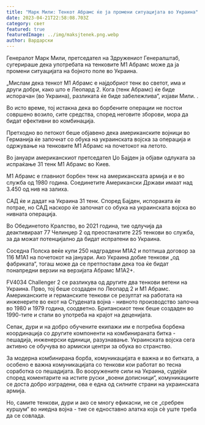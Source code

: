 ```yaml
---
title: "Марк Мили: Тенкот Абрамс ќе ја промени ситуацијата во Украина"
date: 2023-04-21T22:58:08.703Z
category: свет
featured: true
featuredImage: ../img/maksjtenek.png.webp
author: Вардарски
---
```


Генералот Марк Мили, претседател на Здружениот Генералштаб, сугерираше дека употребата на тенковите М1 Абрамс може да ја промени ситуацијата на бојното поле во Украина.

„Мислам дека тенкот М1 Абрамс е најдобриот тенк во светот, има и други добри, како што е Леопард 2. Кога (тенк Абрамс) ќе биде испорачан (во Украина), разликата ќе биде забележлива“, изјави Мили. .

Во исто време, тој истакна дека во борбените операции не постои совршено возило, сите средства, според неговите зборови, мора да бидат ефективни во комбинација.

Претходно во петокот беше објавено дека американските војници во Германија ќе започнат со обука на украинската војска за операција и одржување на тенковите М1 Абрамс на почетокот на летото.

Во јануари американскиот претседател Џо Бајден ја објави одлуката за испраќање 31 тенк М1 Абрамс во Киев.

М1 Абрамс е главниот борбен тенк на американската армија и е во служба од 1980 година. Соединетите Американски Држави имаат над 3.450 од нив на залиха.

САД ќе и дадат на Украина 31 тенк. Според Бајден, испораката ќе потрае, но САД наскоро ќе започнат со обука на украинската војска во нивната операција.

Во Обединетото Кралство, во 2021 година, тие одлучија да деактивираат 77 Челинџер 2 од преостанатите 225 тенкови во служба, за да можат потенцијално да бидат испратени во Украина.

Соседна Полска веќе купи 250 надградени M1A2 и потпиша договор за 116 M1A1 на почетокот на јануари. Ако Украина добие тенкови „од фабриката“, тогаш може да се претпостави дека тоа ќе бидат понапредни верзии на верзијата Абрамс М1А2+.

FV4034 Challenger 2 се разликува од другите два тенкови ветени на Украина. Прво, тој беше создаден по Леопард 2 и М1 Абрамс. Американските и германските тенкови се резултат на работата на инженерите во екот на Студената војна - нивното производство започна во 1980 и 1979 година, соодветно. Британскиот тенк беше создаден во 1990-тите и стапи во употреба на крајот на деценијата.

Сепак, дури и на добро обучените екипажи им е потребна борбена координација со другите компоненти на комбинираната битка - пешадија, инженерски единици, разузнавање. Украинската војска сега активно се обучува во армиски центри за обука во странство.

За модерна комбинирана борба, комуникацијата е важна и во битката, а особено е важна комуникацијата со тенкови кои работат во тесна соработка со пешадијата. Во вооружените сили на Украина, судејќи според коментарите на истите руски „воени дописници“, комуникациите се доста добро изградени, ова е една од силните страни на украинската армија.

Но, самите тенкови, дури и ако се многу ефикасни, не се „сребрен куршум“ во ниедна војна - тие се едноставно алатка која сè уште треба да се совлада.
